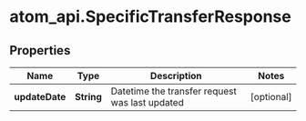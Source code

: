 # atom_api.SpecificTransferResponse

## Properties
Name | Type | Description | Notes
------------ | ------------- | ------------- | -------------
**updateDate** | **String** | Datetime the transfer request was last updated | [optional] 


